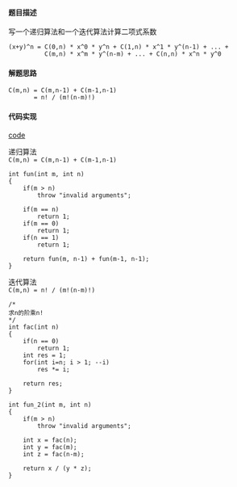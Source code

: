 #### 题目描述
写一个递归算法和一个迭代算法计算二项式系数  
```
(x+y)^n = C(0,n) * x^0 * y^n + C(1,n) * x^1 * y^(n-1) + ... +   
          C(m,n) * x^m * y^(n-m) + ... + C(n,n) * x^n * y^0
```

#### 解题思路
```
C(m,n) = C(m,n-1) + C(m-1,n-1)  
       = n! / (m!(n-m)!)
```

#### 代码实现

[code](/BacktrackingRecursive/binomial_coefficient.cpp)

递归算法  
`C(m,n) = C(m,n-1) + C(m-1,n-1)`

```
int fun(int m, int n)
{
	if(m > n)
		throw "invalid arguments";

	if(m == n)
		return 1;
	if(m == 0)
		return 1;
	if(n == 1)
		return 1;

	return fun(m, n-1) + fun(m-1, n-1);
}

```

迭代算法  
`C(m,n) = n! / (m!(n-m)!)`

```
/*
求n的阶乘n!
*/
int fac(int n)
{
	if(n == 0)
		return 1;
	int res = 1;
	for(int i=n; i > 1; --i)
		res *= i;

	return res;
}

int fun_2(int m, int n)
{
	if(m > n)
		throw "invalid arguments";

	int x = fac(n);
	int y = fac(m);
	int z = fac(n-m);

	return x / (y * z);
}
```